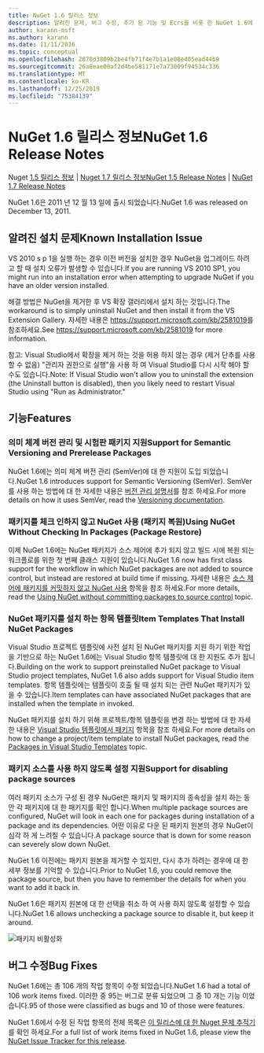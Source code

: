 ```yaml
---
title: NuGet 1.6 릴리스 정보
description: 알려진 문제, 버그 수정, 추가 된 기능 및 Ecrs를 비롯 한 NuGet 1.6에 대 한 릴리스 정보입니다.
author: karann-msft
ms.author: karann
ms.date: 11/11/2016
ms.topic: conceptual
ms.openlocfilehash: 2878d3809b2be4fb71f4e7b1a1e08e405ead44b9
ms.sourcegitcommit: 26a8eae00af2d4be581171e7a73009f94534c336
ms.translationtype: MT
ms.contentlocale: ko-KR
ms.lasthandoff: 12/25/2019
ms.locfileid: "75384139"
---
```

 # <a name="nuget-16-release-notes"></a><span data-ttu-id="78ef5-103">NuGet 1.6 릴리스 정보</span><span class="sxs-lookup"><span data-stu-id="78ef5-103">NuGet 1.6 Release Notes</span></span>

<span data-ttu-id="78ef5-104">Nuget [1.5 릴리스 정보](../release-notes/nuget-1.5.md) | [Nuget 1.7 릴리스 정보](../release-notes/nuget-1.7.md)</span><span class="sxs-lookup"><span data-stu-id="78ef5-104">[NuGet 1.5 Release Notes](../release-notes/nuget-1.5.md) | [NuGet 1.7 Release Notes](../release-notes/nuget-1.7.md)</span></span>

<span data-ttu-id="78ef5-105">NuGet 1.6은 2011 년 12 월 13 일에 출시 되었습니다.</span><span class="sxs-lookup"><span data-stu-id="78ef5-105">NuGet 1.6 was released on December 13, 2011.</span></span>

## <a name="known-installation-issue"></a><span data-ttu-id="78ef5-106">알려진 설치 문제</span><span class="sxs-lookup"><span data-stu-id="78ef5-106">Known Installation Issue</span></span>
<span data-ttu-id="78ef5-107">VS 2010 s p 1을 실행 하는 경우 이전 버전을 설치한 경우 NuGet을 업그레이드 하려고 할 때 설치 오류가 발생할 수 있습니다.</span><span class="sxs-lookup"><span data-stu-id="78ef5-107">If you are running VS 2010 SP1, you might run into an installation error when attempting to upgrade NuGet if you have an older version installed.</span></span>

<span data-ttu-id="78ef5-108">해결 방법은 NuGet을 제거한 후 VS 확장 갤러리에서 설치 하는 것입니다.</span><span class="sxs-lookup"><span data-stu-id="78ef5-108">The workaround is to simply uninstall NuGet and then install it from the VS Extension Gallery.</span></span>  <span data-ttu-id="78ef5-109">자세한 내용은 <https://support.microsoft.com/kb/2581019>를 참조하세요.</span><span class="sxs-lookup"><span data-stu-id="78ef5-109">See <https://support.microsoft.com/kb/2581019> for more information.</span></span>

<span data-ttu-id="78ef5-110">참고: Visual Studio에서 확장을 제거 하는 것을 허용 하지 않는 경우 (제거 단추를 사용할 수 없음) "관리자 권한으로 실행"을 사용 하 여 Visual Studio를 다시 시작 해야 할 수도 있습니다.</span><span class="sxs-lookup"><span data-stu-id="78ef5-110">Note: If Visual Studio won't allow you to uninstall the extension (the Uninstall button is disabled), then you likely need to restart Visual Studio using "Run as Administrator."</span></span>

## <a name="features"></a><span data-ttu-id="78ef5-111">기능</span><span class="sxs-lookup"><span data-stu-id="78ef5-111">Features</span></span>

### <a name="support-for-semantic-versioning-and-prerelease-packages"></a><span data-ttu-id="78ef5-112">의미 체계 버전 관리 및 시험판 패키지 지원</span><span class="sxs-lookup"><span data-stu-id="78ef5-112">Support for Semantic Versioning and Prerelease Packages</span></span>
<span data-ttu-id="78ef5-113">NuGet 1.6에는 의미 체계 버전 관리 (SemVer)에 대 한 지원이 도입 되었습니다.</span><span class="sxs-lookup"><span data-stu-id="78ef5-113">NuGet 1.6 introduces support for Semantic Versioning (SemVer).</span></span> <span data-ttu-id="78ef5-114">SemVer를 사용 하는 방법에 대 한 자세한 내용은 [버전 관리 설명서](../create-packages/prerelease-packages.md)를 참조 하세요.</span><span class="sxs-lookup"><span data-stu-id="78ef5-114">For more details on how it uses SemVer, read the [Versioning documentation](../create-packages/prerelease-packages.md).</span></span>

### <a name="using-nuget-without-checking-in-packages-package-restore"></a><span data-ttu-id="78ef5-115">패키지를 체크 인하지 않고 NuGet 사용 (패키지 복원)</span><span class="sxs-lookup"><span data-stu-id="78ef5-115">Using NuGet Without Checking In Packages (Package Restore)</span></span>
<span data-ttu-id="78ef5-116">이제 NuGet 1.6에는 NuGet 패키지가 소스 제어에 추가 되지 않고 빌드 시에 복원 되는 워크플로를 위한 첫 번째 클래스 지원이 있습니다.</span><span class="sxs-lookup"><span data-stu-id="78ef5-116">NuGet 1.6 now has first class support for the workflow in which NuGet packages are not added to source control, but instead are restored at build time if missing.</span></span> <span data-ttu-id="78ef5-117">자세한 내용은 [소스 제어에 패키지를 커밋하지 않고 NuGet 사용](../consume-packages/packages-and-source-control.md) 항목을 참조 하세요.</span><span class="sxs-lookup"><span data-stu-id="78ef5-117">For more details, read the [Using NuGet without committing packages to source control](../consume-packages/packages-and-source-control.md) topic.</span></span>

### <a name="item-templates-that-install-nuget-packages"></a><span data-ttu-id="78ef5-118">NuGet 패키지를 설치 하는 항목 템플릿</span><span class="sxs-lookup"><span data-stu-id="78ef5-118">Item Templates That Install NuGet Packages</span></span>
<span data-ttu-id="78ef5-119">Visual Studio 프로젝트 템플릿에 사전 설치 된 NuGet 패키지를 지원 하기 위한 작업을 기반으로 하는 NuGet 1.6에는 Visual Studio 항목 템플릿에 대 한 지원도 추가 됩니다.</span><span class="sxs-lookup"><span data-stu-id="78ef5-119">Building on the work to support preinstalled NuGet package to Visual Studio project templates, NuGet 1.6 also adds support for Visual Studio item templates.</span></span> <span data-ttu-id="78ef5-120">항목 템플릿에는 템플릿이 호출 될 때 설치 되는 관련 NuGet 패키지가 있을 수 있습니다.</span><span class="sxs-lookup"><span data-stu-id="78ef5-120">Item templates can have associated NuGet packages that are installed when the template in invoked.</span></span>

<span data-ttu-id="78ef5-121">NuGet 패키지를 설치 하기 위해 프로젝트/항목 템플릿을 변경 하는 방법에 대 한 자세한 내용은 [Visual Studio 템플릿에서 패키지](../visual-studio-extensibility/visual-studio-templates.md) 항목을 참조 하세요.</span><span class="sxs-lookup"><span data-stu-id="78ef5-121">For more details on how to change a project/item template to install NuGet packages, read the [Packages in Visual Studio Templates](../visual-studio-extensibility/visual-studio-templates.md) topic.</span></span>

### <a name="support-for-disabling-package-sources"></a><span data-ttu-id="78ef5-122">패키지 소스를 사용 하지 않도록 설정 지원</span><span class="sxs-lookup"><span data-stu-id="78ef5-122">Support for disabling package sources</span></span>
<span data-ttu-id="78ef5-123">여러 패키지 소스가 구성 된 경우 NuGet은 패키지 및 패키지의 종속성을 설치 하는 동안 각 패키지에 대 한 패키지를 확인 합니다.</span><span class="sxs-lookup"><span data-stu-id="78ef5-123">When multiple package sources are configured, NuGet will look in each one for packages during installation of a package and its dependencies.</span></span> <span data-ttu-id="78ef5-124">어떤 이유로 다운 된 패키지 원본의 경우 NuGet이 심각 하 게 느려질 수 있습니다.</span><span class="sxs-lookup"><span data-stu-id="78ef5-124">A package source that is down for some reason can severely slow down NuGet.</span></span>

<span data-ttu-id="78ef5-125">NuGet 1.6 이전에는 패키지 원본을 제거할 수 있지만, 다시 추가 하려는 경우에 대 한 세부 정보를 기억할 수 있습니다.</span><span class="sxs-lookup"><span data-stu-id="78ef5-125">Prior to NuGet 1.6, you could remove the package source, but then you have to remember the details for when you want to add it back in.</span></span>

<span data-ttu-id="78ef5-126">NuGet 1.6은 패키지 원본에 대 한 선택을 취소 하 여 사용 하지 않도록 설정할 수 있습니다.</span><span class="sxs-lookup"><span data-stu-id="78ef5-126">NuGet 1.6 allows unchecking a package source to disable it, but keep it around.</span></span>

![패키지 비활성화](./media/package-source-with-disabled-source.png)

## <a name="bug-fixes"></a><span data-ttu-id="78ef5-128">버그 수정</span><span class="sxs-lookup"><span data-stu-id="78ef5-128">Bug Fixes</span></span>
<span data-ttu-id="78ef5-129">NuGet 1.6에는 총 106 개의 작업 항목이 수정 되었습니다.</span><span class="sxs-lookup"><span data-stu-id="78ef5-129">NuGet 1.6 had a total of 106 work items fixed.</span></span> <span data-ttu-id="78ef5-130">이러한 중 95는 버그로 분류 되었으며 그 중 10 개는 기능 이었습니다.</span><span class="sxs-lookup"><span data-stu-id="78ef5-130">95 of those were classified as bugs and 10 of those were features.</span></span>

<span data-ttu-id="78ef5-131">NuGet 1.6에서 수정 된 작업 항목의 전체 목록은 [이 릴리스에 대 한 Nuget 문제 추적기](http://nuget.codeplex.com/workitem/list/advanced?keyword=&status=Closed&type=All&priority=All&release=NuGet%201.6&assignedTo=All&component=All&sortField=Votes&sortDirection=Descending&page=0)를 확인 하세요.</span><span class="sxs-lookup"><span data-stu-id="78ef5-131">For a full list of work items fixed in NuGet 1.6, please view the [NuGet Issue Tracker for this release](http://nuget.codeplex.com/workitem/list/advanced?keyword=&status=Closed&type=All&priority=All&release=NuGet%201.6&assignedTo=All&component=All&sortField=Votes&sortDirection=Descending&page=0).</span></span>
